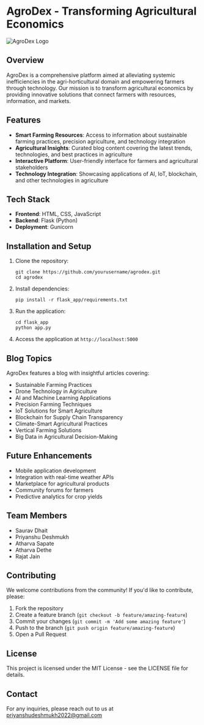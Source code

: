 # AgroDex - Transforming Agricultural Economics

![AgroDex Logo](https://github.com/yourusername/agrodex/raw/main/flask_app/static/images/logo.png)

## Overview
AgroDex is a comprehensive platform aimed at alleviating systemic inefficiencies in the agri-horticultural domain and empowering farmers through technology. Our mission is to transform agricultural economics by providing innovative solutions that connect farmers with resources, information, and markets.

## Features
- **Smart Farming Resources**: Access to information about sustainable farming practices, precision agriculture, and technology integration
- **Agricultural Insights**: Curated blog content covering the latest trends, technologies, and best practices in agriculture
- **Interactive Platform**: User-friendly interface for farmers and agricultural stakeholders
- **Technology Integration**: Showcasing applications of AI, IoT, blockchain, and other technologies in agriculture

## Tech Stack
- **Frontend**: HTML, CSS, JavaScript
- **Backend**: Flask (Python)
- **Deployment**: Gunicorn


## Installation and Setup
1. Clone the repository:
   ```
   git clone https://github.com/yourusername/agrodex.git
   cd agrodex
   ```

2. Install dependencies:
   ```
   pip install -r flask_app/requirements.txt
   ```

3. Run the application:
   ```
   cd flask_app
   python app.py
   ```

4. Access the application at `http://localhost:5000`

## Blog Topics
AgroDex features a blog with insightful articles covering:
- Sustainable Farming Practices
- Drone Technology in Agriculture
- AI and Machine Learning Applications
- Precision Farming Techniques
- IoT Solutions for Smart Agriculture
- Blockchain for Supply Chain Transparency
- Climate-Smart Agricultural Practices
- Vertical Farming Solutions
- Big Data in Agricultural Decision-Making

## Future Enhancements
- Mobile application development
- Integration with real-time weather APIs
- Marketplace for agricultural products
- Community forums for farmers
- Predictive analytics for crop yields

## Team Members
- Saurav Dhait
- Priyanshu Deshmukh
- Atharva Sapate
- Atharva Dethe
- Rajat Jain

## Contributing
We welcome contributions from the community! If you'd like to contribute, please:
1. Fork the repository
2. Create a feature branch (`git checkout -b feature/amazing-feature`)
3. Commit your changes (`git commit -m 'Add some amazing feature'`)
4. Push to the branch (`git push origin feature/amazing-feature`)
5. Open a Pull Request

## License
This project is licensed under the MIT License - see the LICENSE file for details.

## Contact
For any inquiries, please reach out to us at priyanshudeshmukh2022@gmail.com
